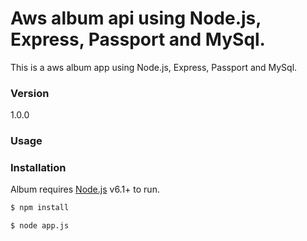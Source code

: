 # Aws album api using Node.js, Express, Passport and MySql.

This is a aws album app using Node.js, Express, Passport and MySql.

### Version
1.0.0

### Usage


### Installation

Album requires [Node.js](https://nodejs.org/) v6.1+ to run.

```sh
$ npm install
```

```sh
$ node app.js
```